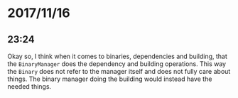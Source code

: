 # 2017/11/16

## 23:24

Okay so, I think when it comes to binaries, dependencies and building, that
the `BinaryManager` does the dependency and building operations. This way the
`Binary` does not refer to the manager itself and does not fully care about
things. The binary manager doing the building would instead have the needed
things.
